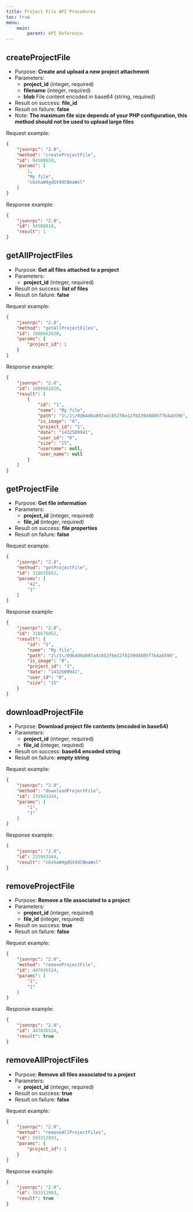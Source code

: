 ```yaml
---
title: Project File API Procedures
toc: true
menu:
    main:
        parent: API Reference
---
```


createProjectFile
-----------------

- Purpose: **Create and upload a new project attachment**
- Parameters:
    - **project_id** (integer, required)
    - **filename** (integer, required)
    - **blob** File content encoded in base64 (string, required)
- Result on success: **file_id**
- Result on failure: **false**
- Note: **The maximum file size depends of your PHP configuration,
    this method should not be used to upload large files**

Request example:

```json
{
    "jsonrpc": "2.0",
    "method": "createProjectFile",
    "id": 94500810,
    "params": [
        1,
        "My file",
        "cGxhaW4gdGV4dCBmaWxl"
    ]
}
```

Response example:

```json
{
    "jsonrpc": "2.0",
    "id": 94500810,
    "result": 1
}
```

getAllProjectFiles
------------------

- Purpose: **Get all files attached to a project**
- Parameters:
    - **project_id** (integer, required)
- Result on success: **list of files**
- Result on failure: **false**

Request example:

```json
{
    "jsonrpc": "2.0",
    "method": "getAllProjectFiles",
    "id": 1880662820,
    "params": {
        "project_id": 1
    }
}
```

Response example:

```json
{
    "jsonrpc": "2.0",
    "id": 1880662820,
    "result": [
        {
            "id": "1",
            "name": "My file",
            "path": "1\/1\/0db4d0a897a4c852f6e12f0239d4805f7b4ab596",
            "is_image": "0",
            "project_id": "1",
            "date": "1432509941",
            "user_id": "0",
            "size": "15",
            "username": null,
            "user_name": null
        }
    ]
}
```

getProjectFile
--------------

- Purpose: **Get file information**
- Parameters:
    - **project_id** (integer, required)
    - **file_id** (integer, required)
- Result on success: **file properties**
- Result on failure: **false**

Request example:

```json
{
    "jsonrpc": "2.0",
    "method": "getProjectFile",
    "id": 318676852,
    "params": [
        "42",
        "1"
    ]
}
```

Response example:

```json
{
    "jsonrpc": "2.0",
    "id": 318676852,
    "result": {
        "id": "1",
        "name": "My file",
        "path": "1\/1\/0db4d0a897a4c852f6e12f0239d4805f7b4ab596",
        "is_image": "0",
        "project_id": "1",
        "date": "1432509941",
        "user_id": "0",
        "size": "15"
    }
}
```

downloadProjectFile
-------------------

- Purpose: **Download project file contents (encoded in base64)**
- Parameters:
    - **project_id** (integer, required)
    - **file_id** (integer, required)
- Result on success: **base64 encoded string**
- Result on failure: **empty string**

Request example:

```json
{
    "jsonrpc": "2.0",
    "method": "downloadProjectFile",
    "id": 235943344,
    "params": [
        "1",
        "1"
    ]
}
```

Response example:

```json
{
    "jsonrpc": "2.0",
    "id": 235943344,
    "result": "cGxhaW4gdGV4dCBmaWxl"
}
```

removeProjectFile
-----------------

- Purpose: **Remove a file associated to a project**
- Parameters:
    - **project_id** (integer, required)
    - **file_id** (integer, required)
- Result on success: **true**
- Result on failure: **false**

Request example:

```json
{
    "jsonrpc": "2.0",
    "method": "removeProjectFile",
    "id": 447036524,
    "params": [
        "1",
        "1"
    ]
}
```

Response example:

```json
{
    "jsonrpc": "2.0",
    "id": 447036524,
    "result": true
}
```

removeAllProjectFiles
---------------------

- Purpose: **Remove all files associated to a project**
- Parameters:
    - **project_id** (integer, required)
- Result on success: **true**
- Result on failure: **false**

Request example:

```json
{
    "jsonrpc": "2.0",
    "method": "removeAllProjectFiles",
    "id": 593312993,
    "params": {
        "project_id": 1
    }
}
```

Response example:

```json
{
    "jsonrpc": "2.0",
    "id": 593312993,
    "result": true
}
```
